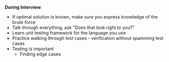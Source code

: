 
**During Interview**:
- If optimal solution is known, make sure you express knowledge of the brute force
- Talk through everything, ask "Does that look right to you?"
- Learn unit testing framework for the language you use
- Practice walking through test cases - verification without spamming test cases
- Testing is important
	- Finding edge cases 



